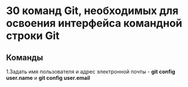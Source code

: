 # **30 команд Git, необходимых для освоения интерфейса командной строки Git**

## Команды

1.Задать имя пользователя и адрес электронной почты - 
**git config user.name** и **git config user.email**